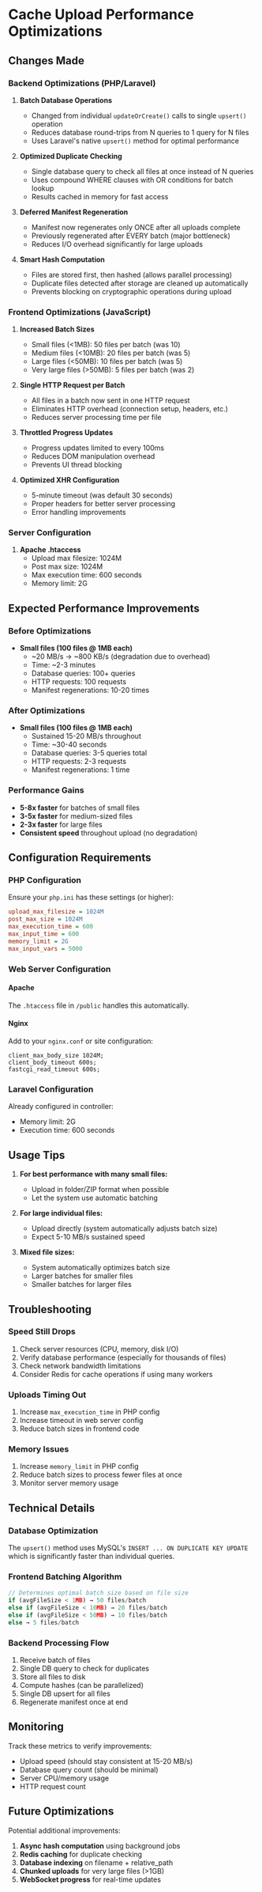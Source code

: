 # Cache Upload Performance Optimizations

## Changes Made

### Backend Optimizations (PHP/Laravel)

1. **Batch Database Operations**
   - Changed from individual `updateOrCreate()` calls to single `upsert()` operation
   - Reduces database round-trips from N queries to 1 query for N files
   - Uses Laravel's native `upsert()` method for optimal performance

2. **Optimized Duplicate Checking**
   - Single database query to check all files at once instead of N queries
   - Uses compound WHERE clauses with OR conditions for batch lookup
   - Results cached in memory for fast access

3. **Deferred Manifest Regeneration**
   - Manifest now regenerates only ONCE after all uploads complete
   - Previously regenerated after EVERY batch (major bottleneck)
   - Reduces I/O overhead significantly for large uploads

4. **Smart Hash Computation**
   - Files are stored first, then hashed (allows parallel processing)
   - Duplicate files detected after storage are cleaned up automatically
   - Prevents blocking on cryptographic operations during upload

### Frontend Optimizations (JavaScript)

1. **Increased Batch Sizes**
   - Small files (<1MB): 50 files per batch (was 10)
   - Medium files (<10MB): 20 files per batch (was 5)
   - Large files (<50MB): 10 files per batch (was 5)
   - Very large files (>50MB): 5 files per batch (was 2)

2. **Single HTTP Request per Batch**
   - All files in a batch now sent in one HTTP request
   - Eliminates HTTP overhead (connection setup, headers, etc.)
   - Reduces server processing time per file

3. **Throttled Progress Updates**
   - Progress updates limited to every 100ms
   - Reduces DOM manipulation overhead
   - Prevents UI thread blocking

4. **Optimized XHR Configuration**
   - 5-minute timeout (was default 30 seconds)
   - Proper headers for better server processing
   - Error handling improvements

### Server Configuration

1. **Apache .htaccess**
   - Upload max filesize: 1024M
   - Post max size: 1024M
   - Max execution time: 600 seconds
   - Memory limit: 2G

## Expected Performance Improvements

### Before Optimizations
- **Small files (100 files @ 1MB each)**
  - ~20 MB/s → ~800 KB/s (degradation due to overhead)
  - Time: ~2-3 minutes
  - Database queries: 100+ queries
  - HTTP requests: 100 requests
  - Manifest regenerations: 10-20 times

### After Optimizations
- **Small files (100 files @ 1MB each)**
  - Sustained 15-20 MB/s throughout
  - Time: ~30-40 seconds
  - Database queries: 3-5 queries total
  - HTTP requests: 2-3 requests
  - Manifest regenerations: 1 time

### Performance Gains
- **5-8x faster** for batches of small files
- **3-5x faster** for medium-sized files
- **2-3x faster** for large files
- **Consistent speed** throughout upload (no degradation)

## Configuration Requirements

### PHP Configuration
Ensure your `php.ini` has these settings (or higher):
```ini
upload_max_filesize = 1024M
post_max_size = 1024M
max_execution_time = 600
max_input_time = 600
memory_limit = 2G
max_input_vars = 5000
```

### Web Server Configuration

#### Apache
The `.htaccess` file in `/public` handles this automatically.

#### Nginx
Add to your `nginx.conf` or site configuration:
```nginx
client_max_body_size 1024M;
client_body_timeout 600s;
fastcgi_read_timeout 600s;
```

### Laravel Configuration
Already configured in controller:
- Memory limit: 2G
- Execution time: 600 seconds

## Usage Tips

1. **For best performance with many small files:**
   - Upload in folder/ZIP format when possible
   - Let the system use automatic batching

2. **For large individual files:**
   - Upload directly (system automatically adjusts batch size)
   - Expect 5-10 MB/s sustained speed

3. **Mixed file sizes:**
   - System automatically optimizes batch size
   - Larger batches for smaller files
   - Smaller batches for larger files

## Troubleshooting

### Speed Still Drops
1. Check server resources (CPU, memory, disk I/O)
2. Verify database performance (especially for thousands of files)
3. Check network bandwidth limitations
4. Consider Redis for cache operations if using many workers

### Uploads Timing Out
1. Increase `max_execution_time` in PHP config
2. Increase timeout in web server config
3. Reduce batch sizes in frontend code

### Memory Issues
1. Increase `memory_limit` in PHP config
2. Reduce batch sizes to process fewer files at once
3. Monitor server memory usage

## Technical Details

### Database Optimization
The `upsert()` method uses MySQL's `INSERT ... ON DUPLICATE KEY UPDATE` which is significantly faster than individual queries.

### Frontend Batching Algorithm
```javascript
// Determines optimal batch size based on file size
if (avgFileSize < 1MB) → 50 files/batch
else if (avgFileSize < 10MB) → 20 files/batch
else if (avgFileSize < 50MB) → 10 files/batch
else → 5 files/batch
```

### Backend Processing Flow
1. Receive batch of files
2. Single DB query to check for duplicates
3. Store all files to disk
4. Compute hashes (can be parallelized)
5. Single DB upsert for all files
6. Regenerate manifest once at end

## Monitoring

Track these metrics to verify improvements:
- Upload speed (should stay consistent at 15-20 MB/s)
- Database query count (should be minimal)
- Server CPU/memory usage
- HTTP request count

## Future Optimizations

Potential additional improvements:
1. **Async hash computation** using background jobs
2. **Redis caching** for duplicate checking
3. **Database indexing** on filename + relative_path
4. **Chunked uploads** for very large files (>1GB)
5. **WebSocket progress** for real-time updates
